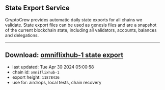 ## State Export Service
CryptoCrew provides automatic daily state exports for all chains we validate. State export files can be used as genesis files and are a snapshot of the current blockchain state, including all validators, accounts, balances and delegations.

---
**Download: [omniflixhub-1 state export](https://dl-eu2.ccvalidators.com/SERVICE/omniflixhub/omniflixhub-1_export_11878436.json)**
---

- last updated: Tue Apr 30 2024 05:00:58
- chain id: `omniflixhub-1`
- export height: `11878436`
- use for: airdrops, local tests, chain recovery
